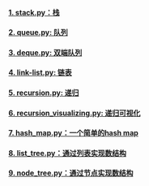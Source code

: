 #### [1. stack.py：栈](./stack.py)
#### [2. queue.py: 队列](./queue.py)
#### [3. deque.py: 双端队列](./deque.py)
#### [4. link-list.py: 链表](./link-list.py)
#### [5. recursion.py: 递归](./recursion.py)
#### [6. recursion_visualizing.py: 递归可视化](./recursion_visualizing.py)
#### [7. hash_map.py：一个简单的hash map](./hash_map.py)
#### [8. list_tree.py：通过列表实现数结构](./list_tree.py)
#### [9. node_tree.py：通过节点实现数结构](./node_tree.py)